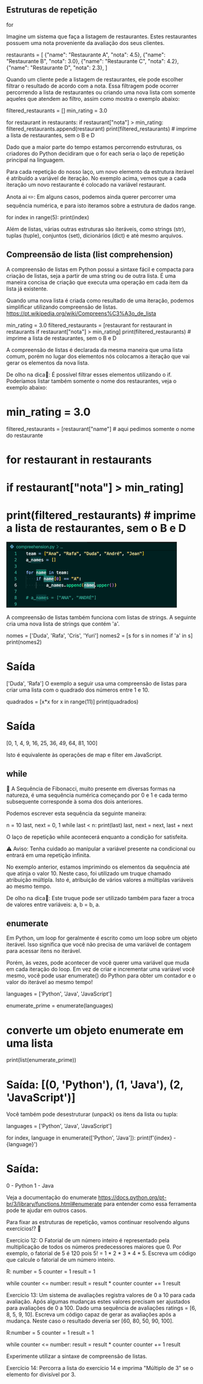 ## Estruturas de repetição

for

Imagine um sistema que faça a listagem de restaurantes. Estes restaurantes possuem uma nota proveniente da avaliação dos seus clientes.

restaurants = [
    {"name": "Restaurante A", "nota": 4.5},
    {"name": "Restaurante B", "nota": 3.0},
    {"name": "Restaurante C", "nota": 4.2},
    {"name": "Restaurante D", "nota": 2.3},
]

Quando um cliente pede a listagem de restaurantes, ele pode escolher filtrar o resultado de acordo com a nota. Essa filtragem pode ocorrer percorrendo a lista de restaurantes ou criando uma nova lista com somente aqueles que atendem ao filtro, assim como mostra o exemplo abaixo:

filtered_restaurants = []
min_rating = 3.0

for restaurant in restaurants:
    if restaurant["nota"] > min_rating:
        filtered_restaurants.append(restaurant)
print(filtered_restaurants)  # imprime a lista de restaurantes, sem o B e D

Dado que a maior parte do tempo estamos percorrendo estruturas, os criadores do Python decidiram que o for each seria o laço de repetição principal na linguagem.

Para cada repetição do nosso laço, um novo elemento da estrutura iterável é atribuído a variável de iteração. No exemplo acima, vemos que a cada iteração um novo restaurante é colocado na variável restaurant.

Anota ai ✏️: Em alguns casos, podemos ainda querer percorrer uma sequência numérica, e para isto iteramos sobre a estrutura de dados range.

for index in range(5):
    print(index)

Além de listas, várias outras estruturas são iteráveis, como strings (str), tuplas (tuple), conjuntos (set), dicionários (dict) e até mesmo arquivos.

## Compreensão de lista (list comprehension)

A compreensão de listas em Python possui a sintaxe fácil e compacta para criação de listas, seja a partir de uma string ou de outra lista. É uma maneira concisa de criação que executa uma operação em cada item da lista já existente.

Quando uma nova lista é criada como resultado de uma iteração, podemos simplificar utilizando compreensão de listas. https://pt.wikipedia.org/wiki/Compreens%C3%A3o_de_lista

min_rating = 3.0
filtered_restaurants = [restaurant
                         for restaurant in restaurants
                         if restaurant["nota"] > min_rating]
print(filtered_restaurants)  # imprime a lista de restaurantes, sem o B e D

A compreensão de listas é declarada da mesma maneira que uma lista comum, porém no lugar dos elementos nós colocamos a iteração que vai gerar os elementos da nova lista.

De olho na dica👀: É possível filtrar esses elementos utilizando o if.
Poderíamos listar também somente o nome dos restaurantes, veja o exemplo abaixo:

# min_rating = 3.0
filtered_restaurants = [restaurant["name"]  # aqui pedimos somente o nome do restaurante
#                        for restaurant in restaurants
#                        if restaurant["nota"] > min_rating]
# print(filtered_restaurants)  # imprime a lista de restaurantes, sem o B e D

<img src ='list-comprehension.gif' />

A compreensão de listas também funciona com listas de strings. A seguinte cria uma nova lista de strings que contém 'a'.

nomes = ['Duda', 'Rafa', 'Cris', 'Yuri']
nomes2 = [s for s in nomes if 'a' in s]
print(nomes2)

# Saída

['Duda', 'Rafa']
O exemplo a seguir usa uma compreensão de listas para criar uma lista com o quadrado dos números entre 1 e 10.

quadrados = [x*x for x in range(11)]
print(quadrados)

# Saída
[0, 1, 4, 9, 16, 25, 36, 49, 64, 81, 100]

Isto é equivalente às operações de map e filter em JavaScript.


## while

🔢 A Sequência de Fibonacci, muito presente em diversas formas na natureza, é uma sequência numérica começando por 0 e 1 e cada termo subsequente corresponde à soma dos dois anteriores.

Podemos escrever esta sequência da seguinte maneira:

n = 10
last, next = 0, 1
while last < n:
    print(last)
    last, next = next, last + next

O laço de repetição while acontecerá enquanto a condição for satisfeita.

⚠️ Aviso: Tenha cuidado ao manipular a variável presente na condicional ou entrará em uma repetição infinita.

No exemplo anterior, estamos imprimindo os elementos da sequência até que atinja o valor 10. Neste caso, foi utilizado um truque chamado atribuição múltipla. Isto é, atribuição de vários valores a múltiplas variáveis ao mesmo tempo.

De olho na dica👀: Este truque pode ser utilizado também para fazer a troca de valores entre variáveis: a, b = b, a.

## enumerate

Em Python, um loop for geralmente é escrito como um loop sobre um objeto iterável. Isso significa que você não precisa de uma variável de contagem para acessar itens no iterável.

Porém, às vezes, pode acontecer de você querer uma variável que muda em cada iteração do loop. Em vez de criar e incrementar uma variável você mesmo, você pode usar enumerate() do Python para obter um contador e o valor do iterável ao mesmo tempo!

languages = ['Python', 'Java', 'JavaScript']

enumerate_prime = enumerate(languages)

# converte um objeto enumerate em uma lista
print(list(enumerate_prime))

# Saída: [(0, 'Python'), (1, 'Java'), (2, 'JavaScript')]
Você também pode desestruturar (unpack) os itens da lista ou tupla:

languages = ['Python', 'Java', 'JavaScript']

for index, language in enumerate(['Python', 'Java']):
    print(f'{index} - {language}')
# Saída:
0 - Python
1 - Java

Veja a documentação do enumerate https://docs.python.org/pt-br/3/library/functions.html#enumerate para entender como essa ferramenta pode te ajudar em outros casos.

Para fixar as estruturas de repetição, vamos continuar resolvendo alguns exercícios!? 💪

Exercício 12: O Fatorial de um número inteiro é representado pela multiplicação de todos os números predecessores maiores que 0. Por exemplo, o fatorial de 5 é 120 pois 5! = 1 * 2 * 3 * 4 * 5. Escreva um código que calcule o fatorial de um número inteiro.

R: number = 5
counter = 1
result = 1

while counter <= number:
    result = result * counter
    counter += 1
result

Exercício 13: Um sistema de avaliações registra valores de 0 a 10 para cada avaliação. Após algumas mudanças estes valores precisam ser ajustados para avaliações de 0 a 100. Dado uma sequência de avaliações ratings = [6, 8, 5, 9, 10]. Escreva um código capaz de gerar as avaliações após a mudança. Neste caso o resultado deveria ser [60, 80, 50, 90, 100].

R:number = 5
counter = 1
result = 1

while counter <= number:
    result = result * counter
    counter += 1
result

Experimente utilizar a sintaxe de compreensão de listas.

Exercício 14: Percorra a lista do exercício 14 e imprima "Múltiplo de 3" se o elemento for divisível por 3.